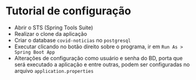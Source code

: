# Tutorial de configuração

 - Abrir o STS (Spring Tools Suite)
 - Realizar o clone da aplicação
 - Criar o database `covid-noticias` no `postgresql`
 - Executar clicando no botão direito sobre o programa, ir em `Run As > Spring Boot App`
 - Alterações de configuração como usuário e senha do BD, porta que será executado a aplicação e entre outras, podem ser configuradas no arquivo `application.properties`